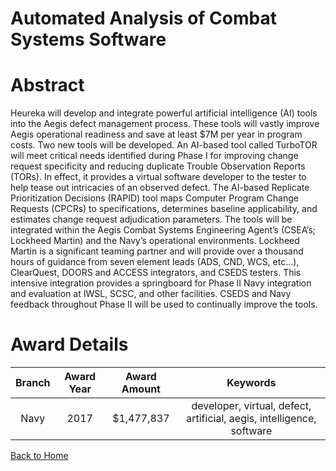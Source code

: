 
Automated Analysis of Combat Systems Software
=============================================

# Abstract


Heureka will develop and integrate powerful artificial intelligence (AI) tools into the Aegis defect management process. These tools will vastly improve Aegis operational readiness and save at least $7M per year in program costs. Two new tools will be developed. An AI-based tool called TurboTOR will meet critical needs identified during Phase I for improving change request specificity and reducing duplicate Trouble Observation Reports (TORs). In effect, it provides a virtual software developer to the tester to help tease out intricacies of an observed defect. The AI-based Replicate Prioritization Decisions (RAPID) tool maps Computer Program Change Requests (CPCRs) to specifications, determines baseline applicability, and estimates change request adjudication parameters. The tools will be integrated within the Aegis Combat Systems Engineering Agent’s (CSEA’s; Lockheed Martin) and the Navy’s operational environments. Lockheed Martin is a significant teaming partner and will provide over a thousand hours of guidance from seven element leads (ADS, CND, WCS, etc…), ClearQuest, DOORS and ACCESS integrators, and CSEDS testers. This intensive integration provides a springboard for Phase II Navy integration and evaluation at IWSL, SCSC, and other facilities. CSEDS and Navy feedback throughout Phase II will be used to continually improve the tools.  

# Award Details

|Branch|Award Year|Award Amount|Keywords|
| :---: | :---: | :---: | :---: |
|Navy|2017|$1,477,837|developer, virtual, defect, artificial, aegis, intelligence, software|
  
  


[Back to Home](https://github.com/chrischow/dod_sbir_awards/DJ/#1912)